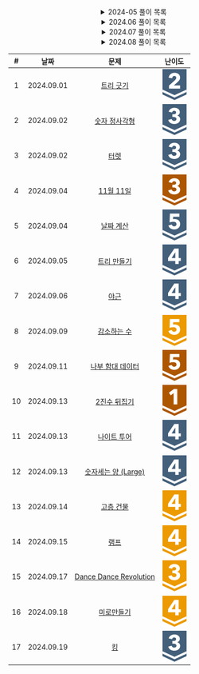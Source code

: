 <div align="center">

<details>
<summary>2024-05 풀이 목록</summary>
  
| #  | 날짜 | 문제 | 난이도 |
|:---:|:---:|:---:|:---:|
| 1 | 2024.05.21 | [스도쿠](https://www.acmicpc.net/problem/2580) | <div align="center" ><img src="https://github.com/mag123c/Codingtest/blob/main/icon/12.svg" /></div> |
| 2 | 2024.05.21 | [N-Queen](https://www.acmicpc.net/problem/9663) | <div align="center"><img src="https://github.com/mag123c/Codingtest/blob/main/icon/12.svg" /></div> |
| 3 | 2024.05.22 | [01타일](https://www.acmicpc.net/problem/1904) | <div align="center"><img src="https://github.com/mag123c/Codingtest/blob/main/icon/8.svg" /></div> |
| 4 | 2024.05.22 | [신나는 함수 실행](https://www.acmicpc.net/problem/9184) | <div align="center"><img src="https://github.com/mag123c/Codingtest/blob/main/icon/9.svg" /></div> |
| 5 | 2024.05.22 | [알고리즘 수업 - 피보나치 수 1](https://www.acmicpc.net/problem/24416) | <div align="center"><img src="https://github.com/mag123c/Codingtest/blob/main/icon/5.svg" /></div> |
| 6 | 2024-05-23 | [연속합](https://www.acmicpc.net/problem/1912) | <div align="center"><img src="https://github.com/mag123c/Codingtest/blob/main/icon/9.svg" /></div> |
| 7 | 2024-05-23 | [포도주 시식](https://www.acmicpc.net/problem/2156) | <div align="center"><img src="https://github.com/mag123c/Codingtest/blob/main/icon/10.svg" /></div> |
| 8 | 2024-05-24 | [쉬운 계단 수](https://www.acmicpc.net/problem/10844) | <div align="center"><img src="https://github.com/mag123c/Codingtest/blob/main/icon/10.svg" /></div> |
| 9 | 2024-05-24 | [가장 긴 증가하는 부분 수열](https://www.acmicpc.net/problem/11053) | <div align="center"><img src="https://github.com/mag123c/Codingtest/blob/main/icon/9.svg" /></div> |
| 10 | 2024-05-24 | [가장 긴 바이토닉 부분 수열](https://www.acmicpc.net/problem/11054) | <div align="center"><img src="https://github.com/mag123c/Codingtest/blob/main/icon/12.svg" /></div> |
| 11 | 2024-05-25 | [평범한 배낭](https://www.acmicpc.net/problem/12865) | <div align="center"><img src="https://github.com/mag123c/Codingtest/blob/main/icon/11.svg" /></div> |
| 12 | 2024-05-26 | [LCS](https://www.acmicpc.net/problem/1958) | <div align="center"><img src="https://github.com/mag123c/Codingtest/blob/main/icon/11.svg" /></div> |
| 13 | 2024-05-27 | [전깃줄](https://www.acmicpc.net/problem/1365) | <div align="center"><img src="https://github.com/mag123c/Codingtest/blob/main/icon/11.svg" /></div> |
| 14 | 2024-05-27 | [수열](https://www.acmicpc.net/problem/1015) | <div align="center"><img src="https://github.com/mag123c/Codingtest/blob/main/icon/8.svg" /></div> |
| 15 | 2024-05-28 | [인간-컴퓨터 상호작용](https://www.acmicpc.net/problem/16139) | <div align="center"><img src="https://github.com/mag123c/Codingtest/blob/main/icon/10.svg" /></div> |
| 16 | 2024-05-28 | [체스판 다시 칠하기 2](https://www.acmicpc.net/problem/25682) | <div align="center"><img src="https://github.com/mag123c/Codingtest/blob/main/icon/11.svg" /></div> |
| 17 | 2024-05-28 | [평균](https://www.acmicpc.net/problem/1546) | <div align="center"><img src="https://github.com/mag123c/Codingtest/blob/main/icon/5.svg" /></div> |
| 18 | 2024-05-28 | [최대공약수와 최소공배수](https://www.acmicpc.net/problem/2609) | <div align="center"><img src="https://github.com/mag123c/Codingtest/blob/main/icon/5.svg" /></div> |
| 19 | 2024-05-28 | [직각삼각형](https://www.acmicpc.net/problem/1711) | <div align="center"><img src="https://github.com/mag123c/Codingtest/blob/main/icon/3.svg" /></div> |
| 20 | 2024-05-28 | [이항 계수 1](https://www.acmicpc.net/problem/11050) | <div align="center"><img src="https://github.com/mag123c/Codingtest/blob/main/icon/5.svg" /></div> |
| 21 | 2024-05-28 | [부녀회장이 될테야](https://www.acmicpc.net/problem/2775) | <div align="center"><img src="https://github.com/mag123c/Codingtest/blob/main/icon/5.svg" /></div> |
| 22 | 2024-05-29 | [Hashing](https://www.acmicpc.net/problem/5053) | <div align="center"><img src="https://github.com/mag123c/Codingtest/blob/main/icon/4.svg" /></div> |
| 23 | 2024-05-29 | [덩치](https://www.acmicpc.net/problem/7568) | <div align="center"><img src="https://github.com/mag123c/Codingtest/blob/main/icon/6.svg" /></div> |
| 24 | 2024-05-29 | [팩토리얼 0의 개수](https://www.acmicpc.net/problem/1676) | <div align="center"><img src="https://github.com/mag123c/Codingtest/blob/main/icon/6.svg" /></div> |
| 25 | 2024-05-29 | [용액](https://www.acmicpc.net/problem/2467) | <div align="center"><img src="https://github.com/mag123c/Codingtest/blob/main/icon/11.svg" /></div> |
| 26 | 2024-05-29 | [주유소](https://www.acmicpc.net/problem/13305) | <div align="center"><img src="https://github.com/mag123c/Codingtest/blob/main/icon/8.svg" /></div> |
| 27 | 2024-05-30 | [색종이 만들기](https://www.acmicpc.net/problem/2630) | <div align="center"><img src="https://github.com/mag123c/Codingtest/blob/main/icon/9.svg" /></div> |
| 28 | 2024-05-30 | [쿼드트리](https://www.acmicpc.net/problem/1992) | <div align="center"><img src="https://github.com/mag123c/Codingtest/blob/main/icon/10.svg" /></div> |
| 29 | 2024-05-30 | [종이의 개수](https://www.acmicpc.net/problem/1780) | <div align="center"><img src="https://github.com/mag123c/Codingtest/blob/main/icon/9.svg" /></div> |
| 30 | 2024-05-30 | [행렬 곱셈](https://www.acmicpc.net/problem/2740) | <div align="center"><img src="https://github.com/mag123c/Codingtest/blob/main/icon/6.svg" /></div> |
| 31 | 2024-05-30 | [행렬 제곱](https://www.acmicpc.net/problem/10830) | <div align="center"><img src="https://github.com/mag123c/Codingtest/blob/main/icon/12.svg" /></div> |
| 32 | 2024-05-31 | [피보나치 수 6](https://www.acmicpc.net/problem/11444) | <div align="center"><img src="https://github.com/mag123c/Codingtest/blob/main/icon/14.svg" /></div> |
| 33 | 2024-05-31 | [공유기 설치](https://www.acmicpc.net/problem/2110) | <div align="center"><img src="https://github.com/mag123c/Codingtest/blob/main/icon/12.svg" /></div> |
| 34 | 2024-05-31 | [2×n 타일링 2](https://www.acmicpc.net/problem/11726) | <div align="center"><img src="https://github.com/mag123c/Codingtest/blob/main/icon/8.svg" /></div> |
| 35 | 2024-05-31 | [헌내기는 친구가 필요해](https://www.acmicpc.net/problem/21736) | <div align="center"><img src="https://github.com/mag123c/Codingtest/blob/main/icon/9.svg" /></div> |
</details>

<details>
<summary>2024.06 풀이 목록</summary>
  
| #  | 날짜 | 문제 | 난이도 |
|:---:|:---:|:---:|:---:|
| 1 | 2024-06-01 | [단지번호붙이기](https://www.acmicpc.net/problem/2667) | <div align="center"><img src="https://github.com/mag123c/Codingtest/blob/main/icon/10.svg" /></div> |
| 2 | 2024-06-02 | [두 수의 합](https://www.acmicpc.net/problem/3273) | <div align="center"><img src="https://github.com/mag123c/Codingtest/blob/main/icon/8.svg" /></div> |
| 3 | 2024-06-02 | [두 용액](https://www.acmicpc.net/problem/2470) | <div align="center"><img src="https://github.com/mag123c/Codingtest/blob/main/icon/11.svg" /></div> |
| 4 | 2024-06-02 | [부분합](https://www.acmicpc.net/problem/1806) | <div align="center"><img src="https://github.com/mag123c/Codingtest/blob/main/icon/12.svg" /></div> |
| 5 | 2024-06-03 | [iCow](https://www.acmicpc.net/problem/6161) | <div align="center"><img src="https://github.com/mag123c/Codingtest/blob/main/icon/6.svg" /></div> |
| 6 | 2024-06-03 | [카잉 달력](https://www.acmicpc.net/problem/6064) | <div align="center"><img src="https://github.com/mag123c/Codingtest/blob/main/icon/10.svg" /></div> |
| 7 | 2024-06-03 | [토마토](https://www.acmicpc.net/problem/7569) | <div align="center"><img src="https://github.com/mag123c/Codingtest/blob/main/icon/11.svg" /></div> |
| 8 | 2024-06-04 | [이중 우선순위 큐](https://www.acmicpc.net/problem/7662) | <div align="center"><img src="https://github.com/mag123c/Codingtest/blob/main/icon/12.svg" /></div> |
| 9 | 2024-06-05 | [과일 탕후루](https://www.acmicpc.net/problem/30804) | <div align="center"><img src="https://github.com/mag123c/Codingtest/blob/main/icon/9.svg" /></div> |
| 10 | 2024-06-06 | [트리 순회](https://www.acmicpc.net/problem/1991) | <div align="center"><img src="https://github.com/mag123c/Codingtest/blob/main/icon/10.svg" /></div> |
| 11 | 2024-06-07 | [팩토리얼](https://www.acmicpc.net/problem/10872) | <div align="center"><img src="https://github.com/mag123c/Codingtest/blob/main/icon/3.svg" /></div> |
| 12 | 2024.06.08 | [숨바꼭질 3](https://www.acmicpc.net/problem/13549) | <div align="center"><img src="https://github.com/mag123c/Codingtest/blob/main/icon/11.svg" /></div> |
| 13 | 2024.06.08 | [알고스팟](https://www.acmicpc.net/problem/1261) | <div align="center"><img src="https://github.com/mag123c/Codingtest/blob/main/icon/12.svg" /></div> |
| 14 | 2024.06.09 | [미로만들기](https://www.acmicpc.net/problem/2665) | <div align="center"><img src="https://github.com/mag123c/Codingtest/blob/main/icon/12.svg" /></div> |
| 15 | 2024.06.09 | [파티](https://www.acmicpc.net/problem/1238) | <div align="center"><img src="https://github.com/mag123c/Codingtest/blob/main/icon/13.svg" /></div> |
| 16 | 2024.06.09 | [파티](https://www.acmicpc.net/problem/1238) | <div align="center"><img src="https://github.com/mag123c/Codingtest/blob/main/icon/13.svg" /></div> |
| 17 | 2024.06.10 | [트리의 지름](https://www.acmicpc.net/problem/1167) | <div align="center"><img src="https://github.com/mag123c/Codingtest/blob/main/icon/14.svg" /></div> |
| 18 | 2024.06.11 | [최단경로](https://www.acmicpc.net/problem/1753) | <div align="center"><img src="https://github.com/mag123c/Codingtest/blob/main/icon/12.svg" /></div> |
| 19 | 2024.06.12 | [가장 긴 증가하는 부분 수열 2](https://www.acmicpc.net/problem/12015) | <div align="center"><img src="https://github.com/mag123c/Codingtest/blob/main/icon/14.svg" /></div> |
| 20 | 2024.06.12 | [가장 긴 증가하는 부분 수열 3](https://www.acmicpc.net/problem/12738) | <div align="center"><img src="https://github.com/mag123c/Codingtest/blob/main/icon/14.svg" /></div> |
| 21 | 2024.06.12 | [가장 긴 증가하는 부분 수열 4](https://www.acmicpc.net/problem/14002) | <div align="center"><img src="https://github.com/mag123c/Codingtest/blob/main/icon/12.svg" /></div> |
| 22 | 2024.06.13 | [트리의 지름](https://www.acmicpc.net/problem/1167) | <div align="center"><img src="https://github.com/mag123c/Codingtest/blob/main/icon/12.svg" /></div> |
| 23 | 2024.06.14 | [타임머신](https://www.acmicpc.net/problem/1440) | <div align="center"><img src="https://github.com/mag123c/Codingtest/blob/main/icon/12.svg" /></div> |
| 24 | 2024.06.14 | [웜홀](https://www.acmicpc.net/problem/1865) | <div align="center"><img src="https://github.com/mag123c/Codingtest/blob/main/icon/13.svg" /></div> |
| 25 | 2024.06.15 | [벽 부수고 이동하기](https://www.acmicpc.net/problem/2206) | <div align="center"><img src="https://github.com/mag123c/Codingtest/blob/main/icon/13.svg" /></div> |
| 26 | 2024.06.16 | [플로이드](https://www.acmicpc.net/problem/6091) | <div align="center"><img src="https://github.com/mag123c/Codingtest/blob/main/icon/12.svg" /></div> |
| 27 | 2024.06.16 | [TV 크기](https://www.acmicpc.net/problem/1297) | <div align="center"><img src="https://github.com/mag123c/Codingtest/blob/main/icon/4.svg" /></div> |
| 28 | 2024.06.16 | [오각형, 오각형, 오각형…](https://www.acmicpc.net/problem/1964) | <div align="center"><img src="https://github.com/mag123c/Codingtest/blob/main/icon/4.svg" /></div> |
| 29 | 2024.06.16 | [평점 변환](https://www.acmicpc.net/problem/31799) | <div align="center"><img src="https://github.com/mag123c/Codingtest/blob/main/icon/6.svg" /></div> |
| 30 | 2024.06.16 | [Trip Odometer](https://www.acmicpc.net/problem/2765) | <div align="center"><img src="https://github.com/mag123c/Codingtest/blob/main/icon/6.svg" /></div> |
| 31 | 2024.06.16 | [차집합](https://www.acmicpc.net/problem/1269) | <div align="center"><img src="https://github.com/mag123c/Codingtest/blob/main/icon/7.svg" /></div> |
| 32 | 2024.06.16 | [회전하는 큐](https://www.acmicpc.net/problem/1021) | <div align="center"><img src="https://github.com/mag123c/Codingtest/blob/main/icon/8.svg" /></div> |
| 33 | 2024.06.17 | [tomo](https://www.acmicpc.net/problem/1172) | <div align="center"><img src="https://github.com/mag123c/Codingtest/blob/main/icon/8.svg" /></div> |
| 34 | 2024.06.17 | [생태학](https://www.acmicpc.net/problem/4358) | <div align="center"><img src="https://github.com/mag123c/Codingtest/blob/main/icon/9.svg" /></div> |
| 35 | 2024.06.17 | [웜홀](https://www.acmicpc.net/problem/1865) | <div align="center"><img src="https://github.com/mag123c/Codingtest/blob/main/icon/13.svg" /></div> |
| 36 | 2024.06.18 | [후위 표기식](https://www.acmicpc.net/problem/1918) | <div align="center"><img src="https://github.com/mag123c/Codingtest/blob/main/icon/14.svg" /></div> |
| 37 | 2024.06.19 | [내려가기](https://www.acmicpc.net/problem/2096) | <div align="center"><img src="https://github.com/mag123c/Codingtest/blob/main/icon/11.svg" /></div> |
| 38 | 2024.06.20 | [치킨 배달](https://www.acmicpc.net/problem/15686) | <div align="center"><img src="https://github.com/mag123c/Codingtest/blob/main/icon/11.svg" /></div> |
| 39 | 2024.06.20 | [파이프 옮기기 1](https://www.acmicpc.net/problem/17070) | <div align="center"><img src="https://github.com/mag123c/Codingtest/blob/main/icon/11.svg" /></div> |
| 40 | 2024.06.21 | [전깃줄 - 2](https://www.acmicpc.net/problem/1365) | <div align="center"><img src="https://github.com/mag123c/Codingtest/blob/main/icon/16.svg" /></div> |
| 41 | 2024.06.22 | [알파벳](https://www.acmicpc.net/problem/1262) | <div align="center"><img src="https://github.com/mag123c/Codingtest/blob/main/icon/12.svg" /></div> |
| 42 | 2024.06.23 | [별 찍기 - 11](https://www.acmicpc.net/problem/2438) | <div align="center"><img src="https://github.com/mag123c/Codingtest/blob/main/icon/12.svg" /></div> |
| 43 | 2024.06.23 | [문자열 폭발](https://www.acmicpc.net/problem/9935) | <div align="center"><img src="https://github.com/mag123c/Codingtest/blob/main/icon/12.svg" /></div> |
| 44 | 2024.06.24 | [이진 검색 트리](https://www.acmicpc.net/problem/1539) | <div align="center"><img src="https://github.com/mag123c/Codingtest/blob/main/icon/12.svg" /></div> |
| 45 | 2024.06.24 | [치즈](https://www.acmicpc.net/problem/2636) | <div align="center"><img src="https://github.com/mag123c/Codingtest/blob/main/icon/13.svg" /></div> |
| 46 | 2024.06.25 | [숨바꼭질 2](https://www.acmicpc.net/problem/12851) | <div align="center"><img src="https://github.com/mag123c/Codingtest/blob/main/icon/12.svg" /></div> |
| 47 | 2024.06.26 | [제리와 톰](https://www.acmicpc.net/problem/16430) | <div align="center"><img src="https://github.com/mag123c/Codingtest/blob/main/icon/1.svg" /></div> |
| 48 | 2024.06.26 | [조교는 새디스트야!!](https://www.acmicpc.net/problem/14656) | <div align="center"><img src="https://github.com/mag123c/Codingtest/blob/main/icon/3.svg" /></div> |
| 49 | 2024.06.26 | [미아 노트](https://www.acmicpc.net/problem/20114) | <div align="center"><img src="https://github.com/mag123c/Codingtest/blob/main/icon/6.svg" /></div> |
| 50 | 2024.06.28 | [멘토와 멘티](https://www.acmicpc.net/problem/26265) | <div align="center"><img src="https://github.com/mag123c/Codingtest/blob/main/icon/6.svg" /></div> |
| 51 | 2024.06.29 | [단어 개수 세기](https://www.acmicpc.net/problem/19844) | <div align="center"><img src="https://github.com/mag123c/Codingtest/blob/main/icon/7.svg" /></div> |
| 52 | 2024.06.29 | [재귀함수가 뭔가요?](https://www.acmicpc.net/problem/17478) | <div align="center"><img src="https://github.com/mag123c/Codingtest/blob/main/icon/6.svg" /></div> |
| 53 | 2024.06.29 | [뒤집어진 소수](https://www.acmicpc.net/problem/10859) | <div align="center"><img src="https://github.com/mag123c/Codingtest/blob/main/icon/9.svg" /></div> |
| 54 | 2024.06.30 | [스케이트 연습](https://www.acmicpc.net/problem/28324) | <div align="center"><img src="https://github.com/mag123c/Codingtest/blob/main/icon/7.svg" /></div> |
| 55 | 2024.06.30 | [스케이트 연습](https://www.acmicpc.net/problem/28324) | <div align="center"><img src="https://github.com/mag123c/Codingtest/blob/main/icon/7.svg" /></div> |

</details>

<details>
<summary>2024.07 풀이 목록</summary>
  
| #  | 날짜 | 문제 | 난이도 |
|:---:|:---:|:---:|:---:|
| 1 | 2024.07.01 | [부당한 퍼즐](https://www.acmicpc.net/problem/15501) | <div align="center"><img src="https://github.com/mag123c/Codingtest/blob/main/icon/9.svg" /></div> |
| 2 | 2024.07.01 | [최소비용 구하기 2](https://www.acmicpc.net/problem/11779) | <div align="center"><img src="https://github.com/mag123c/Codingtest/blob/main/icon/13.svg" /></div> |
| 3 | 2024.07.02 | [서강그라운드](https://www.acmicpc.net/problem/14938) | <div align="center"><img src="https://github.com/mag123c/Codingtest/blob/main/icon/12.svg" /></div> |
| 4 | 2024.07.02 | [미세먼지 안녕!](https://www.acmicpc.net/problem/17144) | <div align="center"><img src="https://github.com/mag123c/Codingtest/blob/main/icon/12.svg" /></div> |
| 5 | 2024.07.03 | [아기 상어](https://www.acmicpc.net/problem/16236) | <div align="center"><img src="https://github.com/mag123c/Codingtest/blob/main/icon/13.svg" /></div> |
| 6 | 2024.07.04 | [가변 배열](https://www.acmicpc.net/problem/29729) | <div align="center"><img src="https://github.com/mag123c/Codingtest/blob/main/icon/3.svg" /></div> |
| 7 | 2024.07.05 | [돌 게임](https://www.acmicpc.net/problem/9655) | <div align="center"><img src="https://github.com/mag123c/Codingtest/blob/main/icon/6.svg" /></div> |
| 8 | 2024.07.05 | [Base Conversion](https://www.acmicpc.net/problem/6361) | <div align="center"><img src="https://github.com/mag123c/Codingtest/blob/main/icon/6.svg" /></div> |
| 9 | 2024.07.05 | [에라토스테네스의 체](https://www.acmicpc.net/problem/2960) | <div align="center"><img src="https://github.com/mag123c/Codingtest/blob/main/icon/7.svg" /></div> |
| 10 | 2024.07.06 | [피카츄가 낸 어려운 문제](https://www.acmicpc.net/problem/16488) | <div align="center"><img src="https://github.com/mag123c/Codingtest/blob/main/icon/7.svg" /></div> |
| 11 | 2024.07.07 | [꿍의 여친 만들기](https://www.acmicpc.net/problem/11101) | <div align="center"><img src="https://github.com/mag123c/Codingtest/blob/main/icon/9.svg" /></div> |
| 12 | 2024.07.08 | [연구소](https://www.acmicpc.net/problem/14502) | <div align="center"><img src="https://github.com/mag123c/Codingtest/blob/main/icon/12.svg" /></div> |
| 13 | 2024.07.09 | [Σ](https://www.acmicpc.net/problem/13172) | <div align="center"><img src="https://github.com/mag123c/Codingtest/blob/main/icon/12.svg" /></div> |
| 14 | 2024.07.10 | [조별과제를 하려는데 조장이 사라졌다](https://www.acmicpc.net/problem/15727) | <div align="center"><img src="https://github.com/mag123c/Codingtest/blob/main/icon/1.svg" /></div> |
| 15 | 2024.07.10 | [공 포장하기](https://www.acmicpc.net/problem/12981) | <div align="center"><img src="https://github.com/mag123c/Codingtest/blob/main/icon/7.svg" /></div> |
| 16 | 2024.07.11 | [프로그래밍 대회 전용 부지](https://www.acmicpc.net/problem/9414) | <div align="center"><img src="https://github.com/mag123c/Codingtest/blob/main/icon/7.svg" /></div> |
| 17 | 2024.07.11 | [별 찍기 - 19](https://www.acmicpc.net/problem/2438) | <div align="center"><img src="https://github.com/mag123c/Codingtest/blob/main/icon/7.svg" /></div> |
| 18 | 2024.07.12 | [최소 스패닝 트리](https://www.acmicpc.net/problem/1197) | <div align="center"><img src="https://github.com/mag123c/Codingtest/blob/main/icon/12.svg" /></div> |
| 19 | 2024.07.13 | [집합의 표현](https://www.acmicpc.net/problem/1717) | <div align="center"><img src="https://github.com/mag123c/Codingtest/blob/main/icon/11.svg" /></div> |
| 20 | 2024.07.14 | [여행 가자](https://www.acmicpc.net/problem/1976) | <div align="center"><img src="https://github.com/mag123c/Codingtest/blob/main/icon/12.svg" /></div> |
| 21 | 2024.07.14 | [친구 네트워크](https://www.acmicpc.net/problem/4195) | <div align="center"><img src="https://github.com/mag123c/Codingtest/blob/main/icon/14.svg" /></div> |
| 22 | 2024.07.14 | [사이클 게임](https://www.acmicpc.net/problem/20040) | <div align="center"><img src="https://github.com/mag123c/Codingtest/blob/main/icon/12.svg" /></div> |
| 23 | 2024.07.15 | [상근이의 여행](https://www.acmicpc.net/problem/9372) | <div align="center"><img src="https://github.com/mag123c/Codingtest/blob/main/icon/7.svg" /></div> |
| 24 | 2024.07.16 | [약수들의 합](https://www.acmicpc.net/problem/9506) | <div align="center"><img src="https://github.com/mag123c/Codingtest/blob/main/icon/5.svg" /></div> |
| 25 | 2024.07.17 | [전력난](https://www.acmicpc.net/problem/6497) | <div align="center"><img src="https://github.com/mag123c/Codingtest/blob/main/icon/12.svg" /></div> |
| 26 | 2024.07.18 | [우주신과의 교감](https://www.acmicpc.net/problem/1774) | <div align="center"><img src="https://github.com/mag123c/Codingtest/blob/main/icon/13.svg" /></div> |
| 27 | 2024.07.19 | [별자리 만들기](https://www.acmicpc.net/problem/4386) | <div align="center"><img src="https://github.com/mag123c/Codingtest/blob/main/icon/13.svg" /></div> |
| 28 | 2024.07.20 | [다리 만들기 2](https://www.acmicpc.net/problem/17472) | <div align="center"><img src="https://github.com/mag123c/Codingtest/blob/main/icon/15.svg" /></div> |
| 29 | 2024.07.21 | [수 나누기 게임](https://www.acmicpc.net/problem/27172) | <div align="center"><img src="https://github.com/mag123c/Codingtest/blob/main/icon/11.svg" /></div> |
| 30 | 2024.07.22 | [ACM Craft](https://www.acmicpc.net/problem/1005) | <div align="center"><img src="https://github.com/mag123c/Codingtest/blob/main/icon/13.svg" /></div> |
| 31 | 2024.07.23 | [다각형의 면적](https://www.acmicpc.net/problem/2166) | <div align="center"><img src="https://github.com/mag123c/Codingtest/blob/main/icon/11.svg" /></div> |
| 32 | 2024.07.24 | [트리와 쿼리](https://www.acmicpc.net/problem/1921) | <div align="center"><img src="https://github.com/mag123c/Codingtest/blob/main/icon/11.svg" /></div> |
| 33 | 2024.07.25 | [삼각형](https://www.acmicpc.net/problem/1061) | <div align="center"><img src="https://github.com/mag123c/Codingtest/blob/main/icon/1.svg" /></div> |
| 34 | 2024.07.26 | [도시 분할 계획](https://www.acmicpc.net/problem/1647) | <div align="center"><img src="https://github.com/mag123c/Codingtest/blob/main/icon/12.svg" /></div> |
| 35 | 2024.07.27 | [새](https://www.acmicpc.net/problem/1424) | <div align="center"><img src="https://github.com/mag123c/Codingtest/blob/main/icon/4.svg" /></div> |
| 36 | 2024.07.28 | [보석 도둑](https://www.acmicpc.net/problem/1202) | <div align="center"><img src="https://github.com/mag123c/Codingtest/blob/main/icon/14.svg" /></div> |
| 37 | 2024.07.28 | [소수의 연속합](https://www.acmicpc.net/problem/1644) | <div align="center"><img src="https://github.com/mag123c/Codingtest/blob/main/icon/13.svg" /></div> |
| 38 | 2024.07.29 | [두 배열의 합](https://www.acmicpc.net/problem/2143) | <div align="center"><img src="https://github.com/mag123c/Codingtest/blob/main/icon/13.svg" /></div> |
| 39 | 2024.07.29 | [문제집](https://www.acmicpc.net/problem/1766) | <div align="center"><img src="https://github.com/mag123c/Codingtest/blob/main/icon/14.svg" /></div> |
| 40 | 2024.07.30 | [스도쿠](https://www.acmicpc.net/problem/1840) | <div align="center"><img src="https://github.com/mag123c/Codingtest/blob/main/icon/12.svg" /></div> |
| 41 | 2024.07.30 | [줄 세우기](https://www.acmicpc.net/problem/1681) | <div align="center"><img src="https://github.com/mag123c/Codingtest/blob/main/icon/13.svg" /></div> |
| 42 | 2024.07.31 | [LCS 2](https://www.acmicpc.net/problem/9252) | <div align="center"><img src="https://github.com/mag123c/Codingtest/blob/main/icon/12.svg" /></div> |
</details>

<details>
<summary>2024.08 풀이 목록</summary>
| #  | 날짜 | 문제 | 난이도 |
|:---:|:---:|:---:|:---:|
| 1 | 2024.08.01 | [텀 프로젝트](https://www.acmicpc.net/problem/9466) | <div align="center"><img src="https://github.com/mag123c/Codingtest/blob/main/icon/13.svg" /></div> |
| 2 | 2024.08.01 | [음악프로그램](https://www.acmicpc.net/problem/2623) | <div align="center"><img src="https://github.com/mag123c/Codingtest/blob/main/icon/13.svg" /></div> |
| 3 | 2024.08.02 | [HI-ARC=?](https://www.acmicpc.net/problem/1172) | <div align="center"><img src="https://github.com/mag123c/Codingtest/blob/main/icon/1.svg" /></div> |
| 4 | 2024.08.03 | [RGB거리 2](https://www.acmicpc.net/problem/17404) | <div align="center"><img src="https://github.com/mag123c/Codingtest/blob/main/icon/12.svg" /></div> |
| 5 | 2024.08.04 | [팰린드롬?](https://www.acmicpc.net/problem/10942) | <div align="center"><img src="https://github.com/mag123c/Codingtest/blob/main/icon/12.svg" /></div> |
| 6 | 2024.08.04 | [할로윈의 양아치](https://www.acmicpc.net/problem/20303) | <div align="center"><img src="https://github.com/mag123c/Codingtest/blob/main/icon/13.svg" /></div> |
| 7 | 2024.08.04 | [피리 부는 사나이](https://www.acmicpc.net/problem/16724) | <div align="center"><img src="https://github.com/mag123c/Codingtest/blob/main/icon/13.svg" /></div> |
| 8 | 2024.08.04 | [표 편집](null) | <div align="center"><img src="https://github.com/mag123c/Codingtest/blob/main/icon/0.svg" /></div> |
| 9 | 2024.08.05 | [부분 문자열](https://www.acmicpc.net/problem/1479) | <div align="center"><img src="https://github.com/mag123c/Codingtest/blob/main/icon/6.svg" /></div> |
| 10 | 2024.08.06 | [상품의 주인은?](https://www.acmicpc.net/problem/24509) | <div align="center"><img src="https://github.com/mag123c/Codingtest/blob/main/icon/6.svg" /></div> |
| 11 | 2024.08.07 | [소수](https://www.acmicpc.net/problem/1017) | <div align="center"><img src="https://github.com/mag123c/Codingtest/blob/main/icon/4.svg" /></div> |
| 12 | 2024.08.09 | [The candy war](https://www.acmicpc.net/problem/9037) | <div align="center"><img src="https://github.com/mag123c/Codingtest/blob/main/icon/6.svg" /></div> |
| 13 | 2024.08.10 | [피보나치 더하기](https://www.acmicpc.net/problem/30824) | <div align="center"><img src="https://github.com/mag123c/Codingtest/blob/main/icon/8.svg" /></div> |
| 14 | 2024.08.10 | [아침 태권도](https://www.acmicpc.net/problem/29197) | <div align="center"><img src="https://github.com/mag123c/Codingtest/blob/main/icon/9.svg" /></div> |
| 15 | 2024.08.11 | [행렬 곱셈 순서](https://www.acmicpc.net/problem/11049) | <div align="center"><img src="https://github.com/mag123c/Codingtest/blob/main/icon/13.svg" /></div> |
| 16 | 2024.08.13 | [창고지기](https://www.acmicpc.net/problem/31844) | <div align="center"><img src="https://github.com/mag123c/Codingtest/blob/main/icon/4.svg" /></div> |
| 17 | 2024.08.15 | [새로운 달력 (Small)](https://www.acmicpc.net/problem/12437) | <div align="center"><img src="https://github.com/mag123c/Codingtest/blob/main/icon/6.svg" /></div> |
| 18 | 2024.08.16 | [옷걸이](https://www.acmicpc.net/problem/23816) | <div align="center"><img src="https://github.com/mag123c/Codingtest/blob/main/icon/5.svg" /></div> |
| 19 | 2024.08.16 | [Contact](https://www.acmicpc.net/problem/1013) | <div align="center"><img src="https://github.com/mag123c/Codingtest/blob/main/icon/11.svg" /></div> |
| 20 | 2024.08.16 | [제곱수 찾기](https://www.acmicpc.net/problem/1025) | <div align="center"><img src="https://github.com/mag123c/Codingtest/blob/main/icon/11.svg" /></div> |
| 21 | 2024.08.17 | [물병](https://www.acmicpc.net/problem/1052) | <div align="center"><img src="https://github.com/mag123c/Codingtest/blob/main/icon/11.svg" /></div> |
| 22 | 2024.08.18 | [차트](https://www.acmicpc.net/problem/1239) | <div align="center"><img src="https://github.com/mag123c/Codingtest/blob/main/icon/11.svg" /></div> |
| 23 | 2024.08.19 | [색칠 1](https://www.acmicpc.net/problem/1117) | <div align="center"><img src="https://github.com/mag123c/Codingtest/blob/main/icon/11.svg" /></div> |
| 24 | 2024.08.20 | [단어 만들기](https://www.acmicpc.net/problem/1148) | <div align="center"><img src="https://github.com/mag123c/Codingtest/blob/main/icon/11.svg" /></div> |
| 25 | 2024.08.22 | [언더프라임](https://www.acmicpc.net/problem/1124) | <div align="center"><img src="https://github.com/mag123c/Codingtest/blob/main/icon/10.svg" /></div> |
| 26 | 2024.08.23 | [다음 팰린드롬 수](https://www.acmicpc.net/problem/1334) | <div align="center"><img src="https://github.com/mag123c/Codingtest/blob/main/icon/11.svg" /></div> |
| 27 | 2024.08.24 | [부분 삼각 수열](https://www.acmicpc.net/problem/1548) | <div align="center"><img src="https://github.com/mag123c/Codingtest/blob/main/icon/11.svg" /></div> |
| 28 | 2024.08.25 | [IBM 빼기 1](https://www.acmicpc.net/problem/6321) | <div align="center"><img src="https://github.com/mag123c/Codingtest/blob/main/icon/3.svg" /></div> |
| 29 | 2024.08.26 | [직각삼각형](https://www.acmicpc.net/problem/1711) | <div align="center"><img src="https://github.com/mag123c/Codingtest/blob/main/icon/11.svg" /></div> |
| 30 | 2024.08.27 | [수열의 합](https://www.acmicpc.net/problem/1024) | <div align="center"><img src="https://github.com/mag123c/Codingtest/blob/main/icon/9.svg" /></div> |
| 31 | 2024.08.28 | [SciComLove (2024)](https://www.acmicpc.net/problem/31746) | <div align="center"><img src="https://github.com/mag123c/Codingtest/blob/main/icon/2.svg" /></div> |
| 32 | 2024.08.28 | [2018 연세대학교 프로그래밍 경진대회](https://www.acmicpc.net/problem/15667) | <div align="center"><img src="https://github.com/mag123c/Codingtest/blob/main/icon/3.svg" /></div> |
| 33 | 2024.08.28 | [뒤집힌 덧셈](https://www.acmicpc.net/problem/1357) | <div align="center"><img src="https://github.com/mag123c/Codingtest/blob/main/icon/5.svg" /></div> |
| 34 | 2024.08.29 | [디지털시계](https://www.acmicpc.net/problem/1942) | <div align="center"><img src="https://github.com/mag123c/Codingtest/blob/main/icon/5.svg" /></div> |
| 35 | 2024.08.29 | [UCPC는 무엇의 약자일까?](https://www.acmicpc.net/problem/15904) | <div align="center"><img src="https://github.com/mag123c/Codingtest/blob/main/icon/6.svg" /></div> |
| 36 | 2024.08.29 | [인공 원소](https://www.acmicpc.net/problem/26162) | <div align="center"><img src="https://github.com/mag123c/Codingtest/blob/main/icon/6.svg" /></div> |
| 37 | 2024.08.30 | [간판](https://www.acmicpc.net/problem/5534) | <div align="center"><img src="https://github.com/mag123c/Codingtest/blob/main/icon/7.svg" /></div> |
| 38 | 2024.08.31 | [부분수열의 합](https://www.acmicpc.net/problem/1182) | <div align="center"><img src="https://github.com/mag123c/Codingtest/blob/main/icon/9.svg" /></div> |
</details>

| #  | 날짜 | 문제 | 난이도 |
|:---:|:---:|:---:|:---:|
| 1 | 2024.09.01 | [트리 긋기](https://www.acmicpc.net/problem/29757) | <div align="center"><img src="https://github.com/mag123c/Codingtest/blob/main/icon/9.svg" /></div> |
| 2 | 2024.09.02 | [숫자 정사각형](null) | <div align="center"><img src="https://github.com/mag123c/Codingtest/blob/main/icon/8.svg" /></div> |
| 3 | 2024.09.02 | [터렛](https://www.acmicpc.net/problem/1002) | <div align="center"><img src="https://github.com/mag123c/Codingtest/blob/main/icon/8.svg" /></div> |
| 4 | 2024.09.04 | [11월 11일](https://www.acmicpc.net/problem/25286) | <div align="center"><img src="https://github.com/mag123c/Codingtest/blob/main/icon/3.svg" /></div> |
| 5 | 2024.09.04 | [날짜 계산](https://www.acmicpc.net/problem/1476) | <div align="center"><img src="https://github.com/mag123c/Codingtest/blob/main/icon/6.svg" /></div> |
| 6 | 2024.09.05 | [트리 만들기](https://www.acmicpc.net/problem/1839) | <div align="center"><img src="https://github.com/mag123c/Codingtest/blob/main/icon/7.svg" /></div> |
| 7 | 2024.09.06 | [야근](https://www.acmicpc.net/problem/14402) | <div align="center"><img src="https://github.com/mag123c/Codingtest/blob/main/icon/7.svg" /></div> |
| 8 | 2024.09.09 | [감소하는 수](https://www.acmicpc.net/problem/1038) | <div align="center"><img src="https://github.com/mag123c/Codingtest/blob/main/icon/11.svg" /></div> |
| 9 | 2024.09.11 | [나부 함대 데이터](https://www.acmicpc.net/problem/9654) | <div align="center"><img src="https://github.com/mag123c/Codingtest/blob/main/icon/1.svg" /></div> |
| 10 | 2024.09.13 | [2진수 뒤집기](https://www.acmicpc.net/problem/11179) | <div align="center"><img src="https://github.com/mag123c/Codingtest/blob/main/icon/5.svg" /></div> |
| 11 | 2024.09.13 | [나이트 투어](https://www.acmicpc.net/problem/1331) | <div align="center"><img src="https://github.com/mag123c/Codingtest/blob/main/icon/7.svg" /></div> |
| 12 | 2024.09.13 | [숫자세는 양 (Large)](https://www.acmicpc.net/problem/14382) | <div align="center"><img src="https://github.com/mag123c/Codingtest/blob/main/icon/7.svg" /></div> |
| 13 | 2024.09.14 | [고층 건물](https://www.acmicpc.net/problem/1027) | <div align="center"><img src="https://github.com/mag123c/Codingtest/blob/main/icon/12.svg" /></div> |
| 14 | 2024.09.15 | [램프](https://www.acmicpc.net/problem/1034) | <div align="center"><img src="https://github.com/mag123c/Codingtest/blob/main/icon/12.svg" /></div> |
| 15 | 2024.09.17 | [Dance Dance Revolution](https://www.acmicpc.net/problem/2342) | <div align="center"><img src="https://github.com/mag123c/Codingtest/blob/main/icon/13.svg" /></div> |
| 16 | 2024.09.18 | [미로만들기](https://www.acmicpc.net/problem/2665) | <div align="center"><img src="https://github.com/mag123c/Codingtest/blob/main/icon/12.svg" /></div> |
| 17 | 2024.09.19 | [킹](https://www.acmicpc.net/problem/1063) | <div align="center"><img src="https://github.com/mag123c/Codingtest/blob/main/icon/8.svg" /></div> |